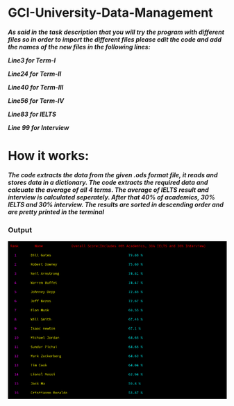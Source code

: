 # GCI-University-Data-Management
___As said in the task description that you will try the program with different files so in order to import the different 
files please edit the code and add the names of the new files in the following lines:___

___Line3 for Term-I___

___Line24 for Term-II___

___Line40 for Term-III___

___Line56 for Term-IV___

___Line83 for IELTS___

___Line 99 for Interview___

# How it works:

___The code extracts the data from the given .ods format file, it reads and stores data in a dictionary. The code extracts the 
required data and calcuate the average of all 4 terms. The average of IELTS result and interview is calculated seperately. After 
that 40% of academics, 30% IELTS and 30% interview. The results are sorted in descending order and are pretty printed in the terminal___
 
 ### Output
 
 ![alt text](https://github.com/Ayush19-01/GCI-University-Data-Management/blob/master/Screenshot%20from%202020-01-10%2019-55-36.png)
